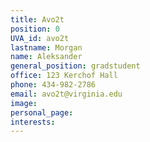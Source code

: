 ```yaml
---
title: Avo2t
position: 0
UVA_id: avo2t
lastname: Morgan
name: Aleksander
general_position: gradstudent
office: 123 Kerchof Hall
phone: 434-982-2786
email: avo2t@virginia.edu
image: 
personal_page: 
interests: 
---
```


